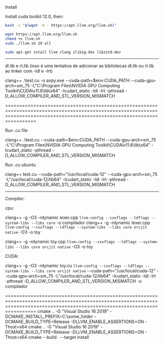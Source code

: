 Install

Install cuda toolkit 12.0, then:

```bash
bash -c "$(wget -O - https://apt.llvm.org/llvm.sh)"

wget https://apt.llvm.org/llvm.sh
chmod +x llvm.sh
sudo ./llvm.sh 19 all

sudo apt-get intall llvm clang zlib1g-dev libzstd-dev
```

<hr>
dl.lib e rt.lib (isso é uma tentativa de adicionar as bibliotecas dl.lib ou rt.lib ao linker com -ldl e -lrt)

clang++ .\test.cu -o axpy.exe --cuda-path=$env:CUDA_PATH --cuda-gpu-arch=sm_75 -L"C:\Program Files\NVIDIA GPU Computing Toolkit\CUDA\v11.6\lib\x64" -lcudart_static -ldl -lrt -pthread -D_ALLOW_COMPILER_AND_STL_VERSION_MISMATCH


=============================================================================================================================================================================

Run .cu file

clang++ .\test.cu --cuda-path=$env:CUDA_PATH --cuda-gpu-arch=sm_75 -L"C:\Program Files\NVIDIA GPU Computing Toolkit\CUDA\v11.6\lib\x64" -lcudart_static -pthread -D_ALLOW_COMPILER_AND_STL_VERSION_MISMATCH


Run .cu ubuntu

clang++ test.cu --cuda-path="/usr/local/cuda-12" --cuda-gpu-arch=sm_75 -L"/usr/local/cuda-12/lib64" -lcudart_static -ldl -lrt -pthread -D_ALLOW_COMPILER_AND_STL_VERSION_MISMATCH

-----------------------------------------------------------------------------------------------------------------------------------------------------------------------------

Compiler:

cpu:

clang++ -g -O3 -rdynamic lexer.cpp `llvm-config --cxxflags --ldflags --system-libs --libs core` -o compilador
clang++ -g -rdynamic lexer.cpp `llvm-config --cxxflags --ldflags --system-libs --libs core orcjit native` -O3 -o toy

clang++ -g -rdynamic toy.cpp `llvm-config --cxxflags --ldflags --system-libs --libs core orcjit native` -O3 -o toy

CUDA:

clang++ -g -O3 -rdynamic toy.cu `llvm-config --cxxflags --ldflags --system-libs --libs core orcjit native` --cuda-path="/usr/local/cuda-12" --cuda-gpu-arch=sm_75 -L"/usr/local/cuda-12/lib64" -lcudart_static -ldl -lrt -pthread -D_ALLOW_COMPILER_AND_STL_VERSION_MISMATCH -o compilador











=============================================================================================================================================================================
cmake .. -G "Visual Studio 16 2019" -DCMAKE_INSTALL_PREFIX=C:\some_folder -DCMAKE_BUILD_TYPE=Release -DLLVM_ENABLE_ASSERTIONS=ON -Thost=x64
cmake .. -G "Visual Studio 16 2019" -DCMAKE_BUILD_TYPE=Release -DLLVM_ENABLE_ASSERTIONS=ON -Thost=x64
cmake --build . --target install
